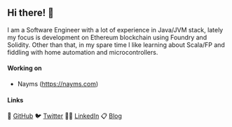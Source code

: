 
## Hi there! 👋

I am a Software Engineer with a lot of experience in Java/JVM stack, lately my focus is development on Ethereum blockchain using Foundry and Solidity. Other than that, in my spare time I like learning about Scala/FP and fiddling with home automation and microcontrollers.

#### Working on

* Nayms (https://nayms.com)

#### Links

🦄 [GitHub](https://github.com/amarinkovic)  🐦 [Twitter](https://twitter.com/amarinkovic)  🦸‍♂️ [LinkedIn](https://www.linkedin.com/in/amarinkovic)  📋 [Blog](https://amarinkovic.github.io)

<!-- [![Donate with Ethereum](https://en.cryptobadges.io/badge/micro/0x3b1716F33785A9AAa3a496DCfD33A1f702Fd3CEA)](https://en.cryptobadges.io/donate/0x3b1716F33785A9AAa3a496DCfD33A1f702Fd3CEA) -->

<!--
**amarinkovic/amarinkovic** is a ✨ _special_ ✨ repository because its `README.md` (this file) appears on your GitHub profile.

Here are some ideas to get you started:

- 🔭 I’m currently working on ...
- 🌱 I’m currently learning ...
- 👯 I’m looking to collaborate on ...
- 🤔 I’m looking for help with ...
- 💬 Ask me about ...
- 📫 How to reach me: ...
- 😄 Pronouns: ...
- ⚡ Fun fact: ...


[![General badge](https://img.shields.io/badge/Awesomeness-100%25-green.svg)](https://shields.io/) 

-->
